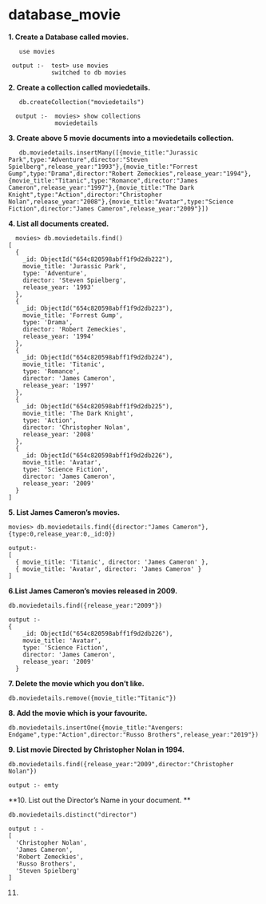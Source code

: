 # database_movie

**1. Create a Database called movies.**
```
   use movies

 output :-  test> use movies
            switched to db movies
```
**2.  Create a collection called moviedetails.**
```
   db.createCollection("moviedetails")

  output :-  movies> show collections
             moviedetails
```
**3. Create above 5 movie documents into a moviedetails collection.**
```
   db.moviedetails.insertMany([{movie_title:"Jurassic Park",type:"Adventure",director:"Steven Spielberg",release_year:"1993"},{movie_title:"Forrest Gump",type:"Drama",director:"Robert Zemeckies",release_year:"1994"},{movie_title:"Titanic",type:"Romance",director:"James Cameron",release_year:"1997"},{movie_title:"The Dark Knight",type:"Action",director:"Christopher Nolan",release_year:"2008"},{movie_title:"Avatar",type:"Science Fiction",director:"James Cameron",release_year:"2009"}])
```
**4. List all documents created.**
```
  movies> db.moviedetails.find()
[
  {
    _id: ObjectId("654c820598abff1f9d2db222"),
    movie_title: 'Jurassic Park',
    type: 'Adventure',
    director: 'Steven Spielberg',
    release_year: '1993'
  },
  {
    _id: ObjectId("654c820598abff1f9d2db223"),
    movie_title: 'Forrest Gump',
    type: 'Drama',
    director: 'Robert Zemeckies',
    release_year: '1994'
  },
  {
    _id: ObjectId("654c820598abff1f9d2db224"),
    movie_title: 'Titanic',
    type: 'Romance',
    director: 'James Cameron',
    release_year: '1997'
  },
  {
    _id: ObjectId("654c820598abff1f9d2db225"),
    movie_title: 'The Dark Knight',
    type: 'Action',
    director: 'Christopher Nolan',
    release_year: '2008'
  },
  {
    _id: ObjectId("654c820598abff1f9d2db226"),
    movie_title: 'Avatar',
    type: 'Science Fiction',
    director: 'James Cameron',
    release_year: '2009'
  }
]
```
**5. List James Cameron’s movies.**
```
movies> db.moviedetails.find({director:"James Cameron"},{type:0,release_year:0,_id:0})

output:-
[
  { movie_title: 'Titanic', director: 'James Cameron' },
  { movie_title: 'Avatar', director: 'James Cameron' }
]
```
**6.List  James Cameron’s movies released in 2009.**
```
db.moviedetails.find({release_year:"2009"})

output :- 
{
    _id: ObjectId("654c820598abff1f9d2db226"),
    movie_title: 'Avatar',
    type: 'Science Fiction',
    director: 'James Cameron',
    release_year: '2009'
  }
```
**7. Delete the movie which you don’t like.**
```
db.moviedetails.remove({movie_title:"Titanic"})
```

**8. Add the movie which is your favourite.**
```
db.moviedetails.insertOne({movie_title:"Avengers: Endgame",type:"Action",director:"Russo Brothers",release_year:"2019"})
```

**9. List movie Directed  by Christopher Nolan in 1994.**
```
db.moviedetails.find({release_year:"2009",director:"Christopher Nolan"})

output :- emty
```

**10. List out the Director’s Name in your document. **
```
db.moviedetails.distinct("director")

output : - 
[
  'Christopher Nolan',
  'James Cameron',
  'Robert Zemeckies',
  'Russo Brothers',
  'Steven Spielberg'
]
```
11.

   
